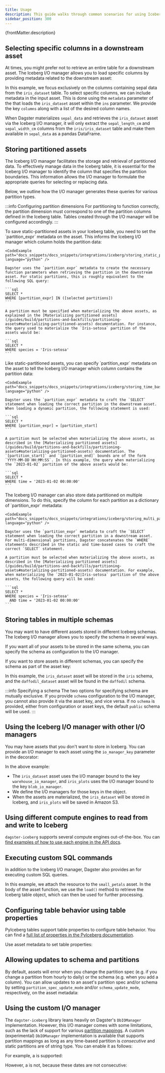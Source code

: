 ```yaml
---
title: Usage
description: This guide walks through common scenarios for using Iceberg with Dagster.
sidebar_position: 300
---
```


<p>{frontMatter.description}</p>

## Selecting specific columns in a downstream asset

At times, you might prefer not to retrieve an entire table for a downstream asset. The Iceberg I/O manager allows you to load specific columns by providing metadata related to the downstream asset:

<CodeExample path="docs_snippets/docs_snippets/integrations/iceberg/selecting_columns.py" language="python" />

In this example, we focus exclusively on the columns containing sepal data from the `iris_dataset` table. To select specific columns, we can include metadata in the input asset. This is done using the `metadata` parameter of the <PyObject section="assets" module="dagster" object="AssetIn" /> that loads the `iris_dataset` asset within the `ins` parameter. We provide the key `columns` along with a list of the desired column names.

When Dagster materializes `sepal_data` and retrieves the `iris_dataset` asset via the Iceberg I/O manager, it will only extract the `sepal_length_cm` and `sepal_width_cm` columns from the `iris/iris_dataset` table and make them available in `sepal_data` as a pandas DataFrame.

## Storing partitioned assets

The Iceberg I/O manager facilitates the storage and retrieval of partitioned data. To effectively manage data in the Iceberg table, it is essential for the Iceberg I/O manager to identify the column that specifies the partition boundaries. This information allows the I/O manager to formulate the appropriate queries for selecting or replacing data.

Below, we outline how the I/O manager generates these queries for various partition types.

:::info Configuring partition dimensions
For partitioning to function correctly, the partition dimension must correspond to one of the partition columns defined in the Iceberg table. Tables created through the I/O manager will be configured accordingly.
:::

<Tabs>
  <TabItem value="static" label="Static partitions">
    To save static-partitioned assets in your Iceberg table, you need to set the `partition_expr` metadata on the asset. This informs the Iceberg I/O manager which column holds the partition data:

    <CodeExample path="docs_snippets/docs_snippets/integrations/iceberg/storing_static_partitions.py" language="python" />

    Dagster uses the `partition_expr` metadata to create the necessary function parameters when retrieving the partition in the downstream asset. For static partitions, this is roughly equivalent to the following SQL query:

    ```sql
    SELECT *
    WHERE [partition_expr] IN ([selected partitions])
    ```

    A partition must be specified when materializing the above assets, as explained in the [Materializing partitioned assets](/guides/build/partitions-and-backfills/partitioning-assets#materializing-partitioned-assets) documentation. For instance, the query used to materialize the `Iris-setosa` partition of the assets would be:

    ```sql
    SELECT *
    WHERE species = 'Iris-setosa'
    ```
  </TabItem>
  <TabItem value="time" label="Time-based partitions">
    Like static-partitioned assets, you can specify `partition_expr` metadata on the asset to tell the Iceberg I/O manager which column contains the partition data:

    <CodeExample path="docs_snippets/docs_snippets/integrations/iceberg/storing_time_based_partitions.py" language="python" />

    Dagster uses the `partition_expr` metadata to craft the `SELECT` statement when loading the correct partition in the downstream asset. When loading a dynamic partition, the following statement is used:

    ```sql
    SELECT *
    WHERE [partition_expr] = [partition_start]
    ```

    A partition must be selected when materializing the above assets, as described in the [Materializing partitioned assets](/guides/build/partitions-and-backfills/partitioning-assets#materializing-partitioned-assets) documentation. The `[partition_start]` and `[partition_end]` bounds are of the form `YYYY-MM-DD HH:MM:SS`. In this example, the query when materializing the `2023-01-02` partition of the above assets would be:

    ```sql
    SELECT *
    WHERE time = '2023-01-02 00:00:00'
    ```
  </TabItem>
  <TabItem value="multi" label="Multi-dimensional partitions">
    The Iceberg I/O manager can also store data partitioned on multiple dimensions. To do this, specify the column for each partition as a dictionary of `partition_expr` metadata:

    <CodeExample path="docs_snippets/docs_snippets/integrations/iceberg/storing_multi_partitions.py" language="python" />

    Dagster uses the `partition_expr` metadata to craft the `SELECT` statement when loading the correct partition in a downstream asset. For multi-dimensional partitions, Dagster concatenates the `WHERE` statements described in the static and time-based cases to craft the correct `SELECT` statement.

    A partition must be selected when materializing the above assets, as described in the [Materializing partitioned assets](/guides/build/partitions-and-backfills/partitioning-assets#materializing-partitioned-assets) documentation. For example, when materializing the `2023-01-02|Iris-setosa` partition of the above assets, the following query will be used:

    ```sql
    SELECT *
    WHERE species = 'Iris-setosa'
      AND time = '2023-01-02 00:00:00'
    ```
  </TabItem>
</Tabs>

## Storing tables in multiple schemas

You may want to have different assets stored in different Iceberg schemas. The Iceberg I/O manager allows you to specify the schema in several ways.

If you want all of your assets to be stored in the same schema, you can specify the schema as configuration to the I/O manager.

If you want to store assets in different schemas, you can specify the schema as part of the asset key:

<CodeExample path="docs_snippets/docs_snippets/integrations/iceberg/handling_multiple_schemas.py" language="python" />

In this example, the `iris_dataset` asset will be stored in the `iris` schema, and the `daffodil_dataset` asset will be found in the `daffodil` schema.

:::info Specifying a schema
The two options for specifying schema are mutually exclusive. If you provide
`schema` configuration to the I/O manager, you cannot also provide
it via the asset key, and vice versa. If no `schema` is provided,
either from configuration or asset keys, the default `public` schema
will be used.
:::

## Using the Iceberg I/O manager with other I/O managers

You may have assets that you don't want to store in Iceberg. You can provide an I/O manager to each asset using the `io_manager_key` parameter in the <PyObject section="assets" module="dagster" object="asset" decorator /> decorator:

<CodeExample path="docs_snippets/docs_snippets/integrations/iceberg/using_multiple_io_managers.py" language="python" />

In the above example:

- The `iris_dataset` asset uses the I/O manager bound to the key `warehouse_io_manager`, and `iris_plots` uses the I/O manager bound to the key `blob_io_manager`.
- We define the I/O managers for those keys in the <PyObject section="definitions" module="dagster" object="Definitions" /> object.
- When the assets are materialized, the `iris_dataset` will be stored in Iceberg, and `iris_plots` will be saved in Amazon S3.

## Using different compute engines to read from and write to Iceberg

`dagster-iceberg` supports several compute engines out-of-the-box. You can [find examples of how to use each engine in the API docs](/api/libraries/dagster-iceberg#io-managers).

## Executing custom SQL commands

In addition to the Iceberg I/O manager, Dagster also provides an <PyObject section="libraries" object="resource.IcebergTableResource" module="dagster_iceberg" /> for executing custom SQL queries.

<CodeExample path="docs_snippets/docs_snippets/integrations/iceberg/executing_custom_sql.py" language="python" />

In this example, we attach the resource to the `small_petals` asset. In the body of the asset function, we use the `load()` method to retrieve the Iceberg table object, which can then be used for further processing.

## Configuring table behavior using table properties

PyIceberg tables support table properties to configure table behavior. You can find a [full list of properties in the PyIceberg documentation](https://py.iceberg.apache.org/configuration/).

Use asset metadata to set table properties:

<CodeExample path="docs_snippets/docs_snippets/integrations/iceberg/setting_table_properties.py" language="python" />

## Allowing updates to schema and partitions

By default, assets will error when you change the partition spec (e.g. if you change a partition from hourly to daily) or the schema (e.g. when you add a column). You can allow updates to an asset's partition spec and/or schema by setting `partition_spec_update_mode` and/or `schema_update_mode`, respectively, on the asset metadata:

<CodeExample
  path="docs_snippets/docs_snippets/integrations/iceberg/allowing_updates.py"
  startAfter="start_defining_the_asset"
  endBefore="end_defining_the_asset"
/>

## Using the custom I/O manager

The `dagster-iceberg` library leans heavily on Dagster's `DbIOManager` implementation. However, this I/O manager comes with some limitations, such as the lack of support for various [partition mappings](https://docs.dagster.io/_apidocs/partitions#partition-mapping). A custom (experimental) `DbIOManager` implementation is available that supports partition mappings as long as any time-based partition is *consecutive* and static partitions are of string type. You can enable it as follows:

<CodeExample
  path="docs_snippets/docs_snippets/integrations/iceberg/using_custom_io_manager.py"
  startAfter="start_defining_the_io_manager"
  endBefore="end_defining_the_io_manager"
/>

For example, a <PyObject section="partitions" module="dagster" object="MultiToSingleDimensionPartitionMapping" /> is supported:

<CodeExample
  path="docs_snippets/docs_snippets/integrations/iceberg/using_custom_io_manager.py"
  startAfter="start_supported_partition_mapping"
  endBefore="end_supported_partition_mapping"
/>

However, a <PyObject section="partitions" module="dagster" object="SpecificPartitionsPartitionMapping" /> is not, because these dates are not consecutive:

<CodeExample
  path="docs_snippets/docs_snippets/integrations/iceberg/using_custom_io_manager.py"
  startAfter="start_unsupported_partition_mapping"
  endBefore="end_unsupported_partition_mapping"
/>
